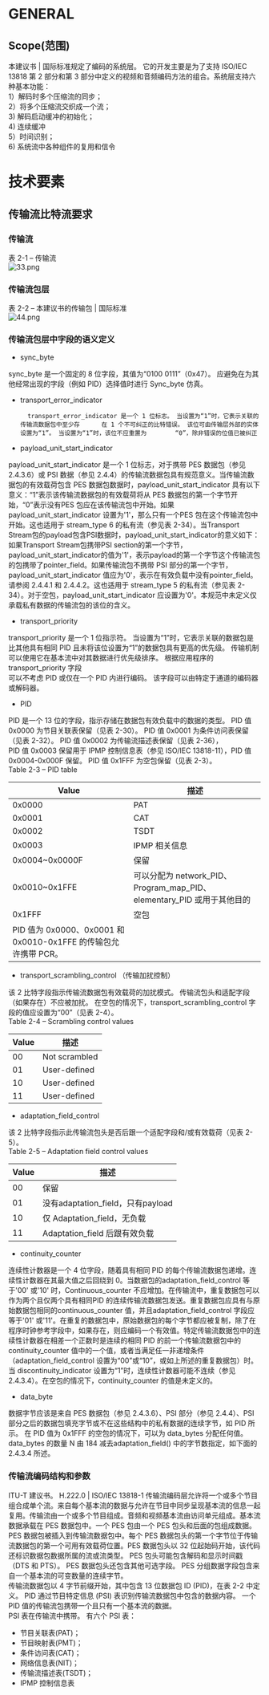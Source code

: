 <a name="teaY8"></a>
# GENERAL
<a name="VQShi"></a>
## Scope(范围)
本建议书 | 国际标准规定了编码的系统层。 它的开发主要是为了支持 ISO/IEC 13818 第 2 部分和第 3 部分中定义的视频和音频编码方法的组合。系统层支持六种基本功能：<br />1）解码时多个压缩流的同步；<br />2）将多个压缩流交织成一个流；<br />3) 解码启动缓冲的初始化；<br />4) 连续缓冲<br />5）时间识别；<br />6) 系统流中各种组件的复用和信令

<a name="OZlHP"></a>
# 技术要素
<a name="Vud82"></a>
## 传输流比特流要求
<a name="liECG"></a>
### 传输流
表 2-1 – 传输流<br />![33.png](https://cdn.nlark.com/yuque/0/2022/png/29233958/1658375089728-b1dd0ec9-148d-454d-aa79-ca1f8dbd99c8.png#clientId=uc508d16a-44cd-4&from=ui&id=u5f1d700a&originHeight=294&originWidth=1486&originalType=binary&ratio=1&rotation=0&showTitle=false&size=35349&status=done&style=none&taskId=ua3d86f12-2086-426a-8921-2fb1fc3d746&title=)
<a name="OTF3I"></a>
### 传输流包层
表 2-2 – 本建议书的传输包 | 国际标准<br />![44.png](https://cdn.nlark.com/yuque/0/2022/png/29233958/1658375253443-a9f8b932-ae76-4dc6-a6bf-f8e6c670629c.png#clientId=uc508d16a-44cd-4&from=ui&id=u3b7bc8b6&originHeight=828&originWidth=1481&originalType=binary&ratio=1&rotation=0&showTitle=false&size=120994&status=done&style=none&taskId=ubd6559f3-e708-44de-bee4-5ac09ae3e89&title=)
<a name="pw5ZE"></a>
### 传输流包层中字段的语义定义

- sync_byte

sync_byte 是一个固定的 8 位字段，其值为“0100 0111”（0x47）。 应避免在为其他经常出现的字段（例如 PID）选择值时进行 Sync_byte 仿真。

- transport_error_indicator

 		transport_error_indicator 是一个 1 位标志。 当设置为“1”时，它表示关联的传输流数据包中至少存		在 1 个不可纠正的比特错误。 该位可由传输层外部的实体设置为“1”。 当设置为“1”时，该位不应重置为        “0”，除非错误的位值已被纠正

-  payload_unit_start_indicator  

payload_unit_start_indicator 是一个 1 位标志，对于携带 PES 数据包（参见 2.4.3.6）或 PSI 数据（参见 2.4.4）的传输流数据包具有规范意义。当传输流数据包的有效载荷包含 PES 数据包数据时，payload_unit_start_indicator 具有以下意义：“1”表示该传输流数据包的有效载荷将从 PES 数据包的第一个字节开始，“0”表示没有PES 包应在该传输流包中开始。如果payload_unit_start_indicator 设置为'1'，那么只有一个PES 包在这个传输流包中开始。这也适用于 stream_type 6 的私有流（参见表 2-34）。当Transport Stream包的payload包含PSI数据时，payload_unit_start_indicator的意义如下：如果Transport Stream包携带PSI section的第一个字节，payload_unit_start_indicator的值为'1'，表示payload的第一个字节这个传输流包的包携带了pointer_field。如果传输流包不携带 PSI 部分的第一个字节，payload_unit_start_indicator 值应为'0'，表示在有效负载中没有pointer_field。请参阅 2.4.4.1 和 2.4.4.2。这也适用于 stream_type 5 的私有流（参见表 2-34）。对于空包，payload_unit_start_indicator 应设置为'0'。本规范中未定义仅承载私有数据的传输流包的该位的含义。

- transport_priority 

transport_priority 是一个 1 位指示符。 当设置为“1”时，它表示关联的数据包是<br />比其他具有相同 PID 且未将该位设置为“1”的数据包具有更高的优先级。 传输机制<br />可以使用它在基本流中对其数据进行优先级排序。 根据应用程序的 transport_priority 字段<br />可以不考虑 PID 或仅在一个 PID 内进行编码。 该字段可以由特定于通道的编码器或解码器。

- PID 

PID 是一个 13 位的字段，指示存储在数据包有效负载中的数据的类型。 PID 值 0x0000 为节目关联表保留（见表 2-30）。 PID 值 0x0001 为条件访问表保留（见表 2-32）。 PID 值 0x0002 为传输流描述表保留（见表 2-36），<br />PID 值 0x0003 保留用于 IPMP 控制信息表（参见 ISO/IEC 13818-11），PID 值 0x0004-0x000F 保留。 PID 值 0x1FFF 为空包保留（见表 2-3）。<br />Table 2-3 – PID table

| Value | 描述 |
| --- | --- |
| 0x0000 | PAT |
| 0x0001 | CAT |
| 0x0002 | TSDT |
| 0x0003 |  IPMP 相关信息   |
| 0x0004~0x0000F | 保留 |
| 0x0010~0x1FFE | 可以分配为 network_PID、Program_map_PID、elementary_PID 或用于其他目的 |
| 0x1FFF | 空包 |
| PID 值为 0x0000、0x0001 和 0x0010-0x1FFE 的传输包允许携带 PCR。 |  |

-  transport_scrambling_control  （传输加扰控制）

该 2 比特字段指示传输流数据包有效载荷的加扰模式。 传输流包头和适配字段（如果存在）不应被加扰。 在空包的情况下，transport_scrambling_control 字段的值应设置为“00”（见表 2-4）。<br />Table 2-4 – Scrambling control values 

|  Value   | 描述 |
| --- | --- |
| 00 |  Not scrambled   |
| 01 |  User-defined   |
| 10 |  User-defined   |
| 11 |  User-defined   |

-  adaptation_field_control  

该 2 比特字段指示此传输流包头是否后跟一个适配字段和/或有效载荷（见表 2-5）。<br />Table 2-5 – Adaptation field control values 

| Value | 描述 |
| --- | --- |
| 00 | 保留 |
| 01 | 没有adaptation_field，只有payload |
| 10 | 仅 Adaptation_field，无负载 |
| 11 | Adaptation_field 后跟有效负载 |

- continuity_counter

连续性计数器是一个 4 位字段，随着具有相同 PID 的每个传输流数据包递增。连续性计数器在其最大值之后回绕到 0。当数据包的adaptation_field_control 等于'00' 或'10' 时，Continuous_counter 不应增加。在传输流中，重复数据包可以作为两个且仅两个具有相同PID 的连续传输流数据包发送。重复数据包应具有与原始数据包相同的continuous_counter 值，并且adaptation_field_control 字段应等于'01' 或'11'。在重复的数据包中，原始数据包的每个字节都应被复制，除了在程序时钟参考字段中，如果存在，则应编码一个有效值。特定传输流数据包中的连续性计数器在相差一个正数时是连续的相同 PID 的前一个传输流数据包中的continuity_counter 值中的一个值，或者当满足任一非递增条件（adaptation_field_control 设置为“00”或“10”，或如上所述的重复数据包）时。当 discontinuity_indicator 设置为“1”时，连续性计数器可能不连续（参见 2.4.3.4）。在空包的情况下，continuity_counter 的值是未定义的。

-  data_byte  

数据字节应该是来自 PES 数据包（参见 2.4.3.6）、PSI 部分（参见 2.4.4）、PSI 部分之后的数据包填充字节或不在这些结构中的私有数据的连续字节，如 PID 所示。 在 PID 值为 0x1FFF 的空包的情况下，可以为 data_bytes 分配任何值。 data_bytes 的数量 N 由 184 减去adaptation_field() 中的字节数指定，如下面的 2.4.3.4 所述。
<a name="nSgdb"></a>
### 传输流编码结构和参数
ITU-T 建议书。 H.222.0 | ISO/IEC 13818-1 传输流编码层允许将一个或多个节目组合成单个流。来自每个基本流的数据与允许在节目中同步呈现基本流的信息一起复用。传输流由一个或多个节目组成。音频和视频基本流由访问单元组成。基本流数据承载在 PES 数据包中。一个 PES 包由一个 PES 包头和后面的包组成数据。 PES 数据包被插入到传输流数据包中。每个 PES 数据包头的第一个字节位于传输流数据包的第一个可用有效载荷位置。PES 数据包头以 32 位起始码开始，该代码还标识数据包数据所属的流或流类型。 PES 包头可能包含解码和显示时间戳（DTS 和 PTS）。 PES 数据包头还包含其他可选字段。 PES 分组数据字段包含来自一个基本流的可变数量的连续字节。<br />传输流数据包以 4 字节前缀开始，其中包含 13 位数据包 ID (PID)，在表 2-2 中定义。 PID 通过节目特定信息 (PSI) 表识别传输流数据包中包含的数据内容。 一个 PID 值的传输流包携带一个且只有一个基本流的数据。<br />PSI 表在传输流中携带。 有六个 PSI 表：

- 节目关联表(PAT)；
- 节目映射表(PMT)；
- 条件访问表(CAT)；
- 网络信息表(NIT)；
- 传输流描述表(TSDT)；
- IPMP 控制信息表
